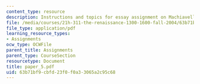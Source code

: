 ```yaml
---
content_type: resource
description: Instructions and topics for essay assignment on Machiavelli.
file: /media/courses/21h-311-the-renaissance-1300-1600-fall-2004/63b71bf9cbfd23f0f0a33065a2c95c68_paper_5.pdf
file_type: application/pdf
learning_resource_types:
- Assignments
ocw_type: OCWFile
parent_title: Assignments
parent_type: CourseSection
resourcetype: Document
title: paper_5.pdf
uid: 63b71bf9-cbfd-23f0-f0a3-3065a2c95c68
---
```

